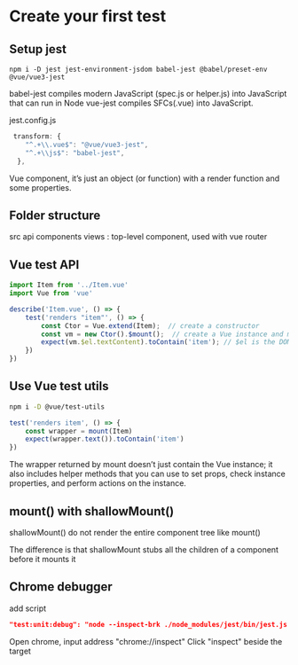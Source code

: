 # Create your first test


## Setup jest
```setup
npm i -D jest jest-environment-jsdom babel-jest @babel/preset-env @vue/vue3-jest
```

babel-jest compiles modern JavaScript (spec.js or helper.js) into JavaScript that can run in Node
vue-jest compiles SFCs(.vue) into JavaScript.

jest.config.js
```js
 transform: {
    "^.+\\.vue$": "@vue/vue3-jest",
    "^.+\\js$": "babel-jest",
  },
```

Vue component, it’s just an object (or function) with a render function and some properties.

## Folder structure
src
  api
  components
  views  : top-level component, used with vue router



##  Vue test API
```js
import Item from '../Item.vue'
import Vue from 'vue'

describe('Item.vue', () => {
    test('renders "item"', () => {
        const Ctor = Vue.extend(Item);  // create a constructor 
        const vm = new Ctor().$mount();  // create a Vue instance and mount it, create DOM elements
        expect(vm.$el.textContent).toContain('item'); // $el is the DOM elements 
    })
})
```

## Use Vue test utils
```sh
npm i -D @vue/test-utils
```

```js
test('renders item', () => {
    const wrapper = mount(Item)
    expect(wrapper.text()).toContain('item')
})
```
The wrapper returned by mount doesn’t just contain the Vue instance; it
also includes helper methods that you can use to set props, check instance properties,
and perform actions on the instance.

## mount() with shallowMount()
shallowMount() do not render the entire component tree like mount()

The difference is that shallowMount stubs all the children of a component before it mounts it


## Chrome debugger
add script
```json
"test:unit:debug": "node --inspect-brk ./node_modules/jest/bin/jest.js --runInBand"
```
Open chrome, input address "chrome://inspect"
Click "inspect" beside the target 